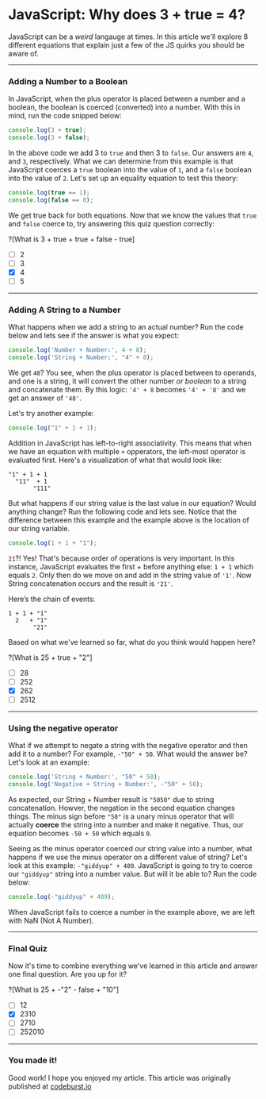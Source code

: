 # JavaScript: Why does 3 + true = 4?
JavaScript can be a *weird* langauge at times. In this article we'll explore 8 different equations that explain just a few of the JS quirks you should be aware of.

---

### Adding a Number to a Boolean
In JavaScript, when the plus operator is placed between a number and a boolean, the boolean is coerced (converted) into a number. With this in mind, run the code snipped below:

```javascript runnable
console.log(3 + true);
console.log(3 + false);
```

In the above code we add 3 to `true` and then 3 to `false`. Our answers are `4`, and `3`, respectively. What we can determine from this example is that JavaScript coerces a `true` boolean into the value of `1`, and a `false` boolean into the value of `2`. Let's set up an equality equation to test this theory:

```javascript runnable
console.log(true == 1);
console.log(false == 0);
```

We get true back for both equations. Now that we know the values that `true` and `false` coerce to, try answering this quiz question correctly:

?[What is 3 + true + true + false - true]
-[ ] 2
-[ ] 3
-[x] 4
-[ ] 5

---

### Adding A String to a Number
What happens when we add a string to an actual number? Run the code below and lets see if the answer is what you expect:

```javascript runnable
console.log('Number + Number:', 4 + 8);
console.log('String + Number:', "4" + 8);
```

 We get `48`? You see, when the plus operator is placed between to operands, and one is a string, it will convert the other number *or boolean* to a string and concatenate them. By this logic: `'4' + 8` becomes `'4' + '8'` and we get an answer of `'48'`.
 
 Let's try another example:
 
 ```javascript runnable
console.log("1" + 1 + 1);
```

Addition in JavaScript has left-to-right associativity. This means that when we have an equation with multiple `+` opperators, the left-most operator is evaluated first. Here's a visualization of what that would look like:

```
"1" + 1 + 1
  "11"  + 1
       "111"
```

But what happens if our string value is the last value in our equation? Would anything change? Run the following code and lets see. Notice that the difference between this example and the example above is the location of our string variable.

 ```javascript runnable
console.log(1 + 1 + "1");
```

`21`?! Yes! That's because order of operations is very important. In this instance, JavaScript evaluates the first + before anything else: `1 + 1` which equals `2`. Only then do we move on and add in the string value of `'1'`. Now String concatenation occurs and the result is `'21'`.

Here’s the chain of events:
```
1 + 1 + "1"
  2   + "1"
       "21"
```

Based on what we've learned so far, what do you think would happen here?

?[What is 25 + true + "2"]
-[ ] 28
-[ ] 252
-[x] 262
-[ ] 2512

---

### Using the negative operator
What if we attempt to negate a string with the negative operator and then add it to a number? For example, `-"50" + 50`. What would the answer be? Let's look at an example:

```javascript runnable
console.log('String + Number:', "50" + 50);
console.log('Negative + String + Number:', -"50" + 50);
```

As expected, our String + Number result is `"5050"` due to string concatenation. Howver, the negation in the second equation changes things. The minus sign before `"50"` is a unary minus operator that will actually **coerce** the string into a number and make it negative. Thus, our equation becomes `-50 + 50` which equals `0`.

Seeing as the minus operator coerced our string value into a number, what happens if we use the minus operator on a different value of string? Let's look at this example: `-"giddyup" + 409`. JavaScript is going to try to coerce our `"giddyup"` string into a number value. But will it be able to? Run the code below:

 ```javascript runnable
console.log(-"giddyup" + 409);
```

When JavaScript fails to coerce a number in the example above, we are left with NaN (Not A Number).

---

### Final Quiz
Now it's time to combine everything we've learned in this article and answer one final question. Are you up for it?

?[What is 25 + -"2" - false + "10"]
-[ ] 12
-[x] 2310
-[ ] 2710
-[ ] 252010

---

### You made it!
Good work! I hope you enjoyed my article. This article was originally published at [codeburst.io](https://codeburst.io/javascript-why-does-3-true-4-and-7-other-tricky-equations-9dd13cb2a92a)
